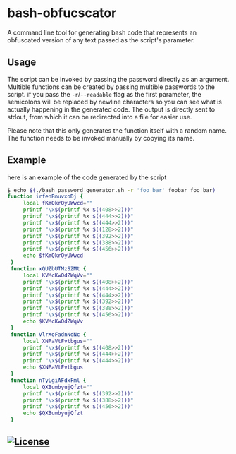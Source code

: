 # bash-obfucscator
A command line tool for generating bash code that represents an obfuscated version of any text passed as the script's parameter.

## Usage
The script can be invoked by passing the password directly as an argument.
Multible functions can be created by passing multible passwords to the script.
if you pass the `-r`/`--readable` flag as the first parameter, the semicolons will be replaced by newline characters so you can see what is actually happening in the generated code.
The output is directly sent to stdout, from which it can be redirected into a file for easier use.

Please note that this only generates the function itself with a random name. The function needs to be invoked manually by copying its name.

## Example
here is an example of the code generated by the script

```bash
$ echo $(./bash_password_generator.sh -r 'foo bar' foobar foo bar)
function irfenBnuvxoDj {
	 local fKmQkrOyUWwcd=""
	 printf "\x$(printf %x $((408>>2)))"
	 printf "\x$(printf %x $((444>>2)))"
	 printf "\x$(printf %x $((444>>2)))"
	 printf "\x$(printf %x $((128>>2)))"
	 printf "\x$(printf %x $((392>>2)))"
	 printf "\x$(printf %x $((388>>2)))"
	 printf "\x$(printf %x $((456>>2)))"
	 echo $fKmQkrOyUWwcd
 }
 function xQUZbUTMzSZMt {
	 local KVMcKwOdZWqVv=""
	 printf "\x$(printf %x $((408>>2)))"
	 printf "\x$(printf %x $((444>>2)))"
	 printf "\x$(printf %x $((444>>2)))"
	 printf "\x$(printf %x $((392>>2)))"
	 printf "\x$(printf %x $((388>>2)))"
	 printf "\x$(printf %x $((456>>2)))"
	 echo $KVMcKwOdZWqVv
 }
 function VlrXoFadnNdNc {
	 local XNPaVtFvtbgus=""
	 printf "\x$(printf %x $((408>>2)))"
	 printf "\x$(printf %x $((444>>2)))"
	 printf "\x$(printf %x $((444>>2)))"
	 echo $XNPaVtFvtbgus
 }
 function nTyLgiAFdxFml {
	 local QXBumbyujQfzt=""
	 printf "\x$(printf %x $((392>>2)))"
	 printf "\x$(printf %x $((388>>2)))"
	 printf "\x$(printf %x $((456>>2)))"
	 echo $QXBumbyujQfzt
 }
 ```

## [![License](https://img.shields.io/badge/License-Apache%202.0-blue.svg)](https://opensource.org/licenses/Apache-2.0)

